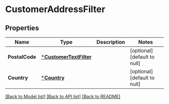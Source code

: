 # CustomerAddressFilter

## Properties

 Name           | Type                                             | Description | Notes                        
----------------|--------------------------------------------------|-------------|------------------------------
 **PostalCode** | [***CustomerTextFilter**](CustomerTextFilter.md) |             | [optional] [default to null] 
 **Country**    | [***Country**](Country.md)                       |             | [optional] [default to null] 

[[Back to Model list]](../README.md#documentation-for-models) [[Back to API list]](../README.md#documentation-for-api-endpoints) [[Back to README]](../README.md)

